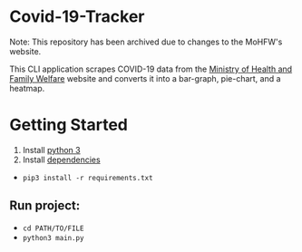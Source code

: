 # Covid-19-Tracker

Note: This repository has been archived due to changes to the MoHFW's website.

This CLI application scrapes COVID-19 data from the [Ministry of Health and Family Welfare](https://www.mohfw.gov.in/) website and converts it into a bar-graph, pie-chart, and a heatmap.

# Getting Started

1. Install [python 3](https://www.python.org)
2. Install [dependencies](./requirements.txt)

- `pip3 install -r requirements.txt`

## Run project:

- `cd PATH/TO/FILE`
- `python3 main.py`
